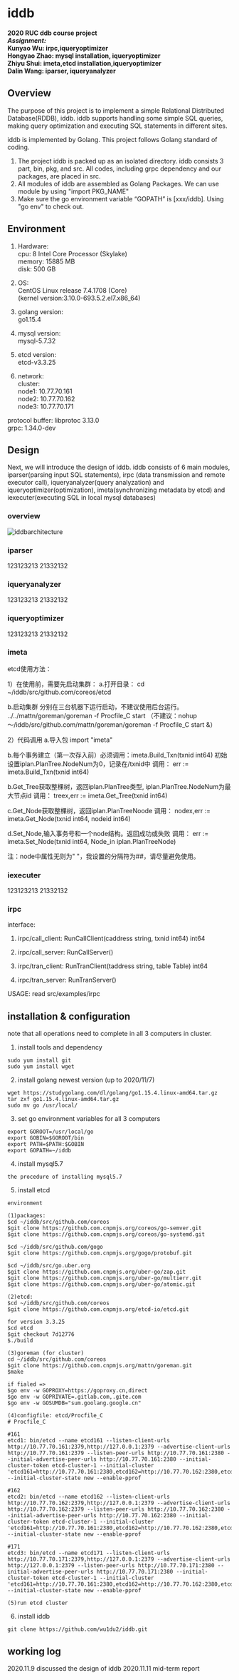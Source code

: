 # iddb
**2020 RUC ddb course project**   
***Assignment:***  
**Kunyao Wu: irpc,iqueryoptimizer**  
**Hongyao Zhao: mysql installation, iqueryoptimizer**  
**Zhiyu Shui: imeta,etcd installation,iqueryoptimizer**  
**Dalin Wang: iparser, iqueryanalyzer**  
## Overview  
The purpose of this project is to implement a simple Relational Distributed Database(RDDB), iddb. iddb supports handling some simple SQL queries, making query optimization and executing SQL statements in different sites.

iddb is implemented by Golang. This project follows Golang standard of coding.
1. The project iddb is packed up as an isolated directory. iddb consists 3 part, bin, pkg, and src. All codes, including grpc dependency and our packages, are placed in src.
2. All modules of iddb are assembled as Golang Packages. We can use module by using "import PKG_NAME"
3. Make sure the go environment variable “GOPATH” is [xxx/iddb]. Using "go env" to check out.

## Environment
1. Hardware:  
cpu: 8  Intel Core Processor (Skylake)  
memory:  15885 MB  
disk: 500 GB  

2. OS:  
CentOS Linux release 7.4.1708 (Core)  
(kernel version:3.10.0-693.5.2.el7.x86_64)  

3. golang version:  
go1.15.4  

4. mysql version:  
mysql-5.7.32  

5. etcd version:  
etcd-v3.3.25  

6. network:  
cluster:  
node1: 10.77.70.161  
node2: 10.77.70.162  
node3: 10.77.70.171  
  
protocol buffer: libprotoc 3.13.0  
grpc: 1.34.0-dev  

## Design 
Next, we will introduce the design of iddb. iddb consists of 6 main modules, iparser(parsing input SQL statements), irpc (data transmission and remote executor call), iqueryanalyzer(query analyzation) and iqueryoptimizer(optimization), imeta(synchronizing metadata by etcd) and iexecuter(executing SQL in local mysql databases)

### overview  

![iddbarchitecture](https://github.com/wu1du2/iddb/raw/master/img/architecture.jpeg)


### iparser
123123213
21332132

### iqueryanalyzer
123123213
21332132

### iqueryoptimizer
123123213
21332132

### imeta
etcd使用方法：

1）在使用前，需要先启动集群：
a.打开目录：
cd ~/iddb/src/github.com/coreos/etcd

b.启动集群
分别在三台机器下运行启动，不建议使用后台运行。
../../mattn/goreman/goreman -f Procfile_C start
（不建议：nohup ～/iddb/src/github.com/mattn/goreman/goreman -f Procfile_C start &）

2）代码调用
a.导入包
import "imeta"

b.每个事务建立（第一次存入前）必须调用：imeta.Build_Txn(txnid int64)
初始设置iplan.PlanTree.NodeNum为0，记录在/txnid中
调用：
	err := imeta.Build_Txn(txnid int64)

b.Get_Tree获取整棵树，返回iplan.PlanTree类型, iplan.PlanTree.NodeNum为最大节点id
调用：
	treex,err := imeta.Get_Tree(txnid int64)

c.Get_Node获取整棵树，返回iplan.PlanTreeNoode
调用：
	nodex,err := imeta.Get_Node(txnid int64, nodeid int64)

d.Set_Node,输入事务号和一个node结构。返回成功或失败
调用：
	err := imeta.Set_Node(txnid int64, Node_in iplan.PlanTreeNode)

注：node中属性无则为" "，我设置的分隔符为##，请尽量避免使用。

### iexecuter
123123213
21332132

### irpc
interface:
1. irpc/call_client: RunCallClient(caddress string, txnid int64) int64  

2. irpc/call_server: RunCallServer()  

3. irpc/tran_client: RunTranClient(taddress string, table Table) int64  

4. irpc/tran_server: RunTranServer()  

USAGE: read src/examples/irpc


## installation & configuration
note that all operations need to complete in all 3 computers in cluster.

1. install tools and dependency  
```
sudo yum install git
sudo yum install wget  
```

2. install golang newest version (up to 2020/11/7)
```
wget https://studygolang.com/dl/golang/go1.15.4.linux-amd64.tar.gz  
tar zxf go1.15.4.linux-amd64.tar.gz  
sudo mv go /usr/local/  
```

3. set go environment variables for all 3 computers  
```
export GOROOT=/usr/local/go  
export GOBIN=$GOROOT/bin  
export PATH=$PATH:$GOBIN  
export GOPATH=~/iddb
```

4. install mysql5.7
```
the procedure of installing mysql5.7
```

5. install etcd
```
environment

(1)packages:
$cd ~/iddb/src/github.com/coreos
$git clone https://github.com.cnpmjs.org/coreos/go-semver.git
$git clone https://github.com.cnpmjs.org/coreos/go-systemd.git

$cd ~/iddb/src/github.com/gogo
$git clone https://github.com.cnpmjs.org/gogo/protobuf.git

$cd ~/iddb/src/go.uber.org
$git clone https://github.com.cnpmjs.org/uber-go/zap.git
$git clone https://github.com.cnpmjs.org/uber-go/multierr.git
$git clone https://github.com.cnpmjs.org/uber-go/atomic.git

(2)etcd:
$cd ~/iddb/src/github.com/coreos
$git clone https://github.com.cnpmjs.org/etcd-io/etcd.git

for version 3.3.25
$cd etcd
$git checkout 7d12776
$./build

(3)goreman (for cluster)
cd ~/iddb/src/github.com/coreos
$git clone https://github.com.cnpmjs.org/mattn/goreman.git
$make

if fialed =>
$go env -w GOPROXY=https://goproxy.cn,direct
$go env -w GOPRIVATE=.gitlab.com,.gite.com
$go env -w GOSUMDB="sum.goolang.google.cn"

(4)configfile: etcd/Procfile_C
# Procfile_C

#161
etcd1: bin/etcd --name etcd161 --listen-client-urls http://10.77.70.161:2379,http://127.0.0.1:2379 --advertise-client-urls http://10.77.70.161:2379 --listen-peer-urls http://10.77.70.161:2380 --initial-advertise-peer-urls http://10.77.70.161:2380 --initial-cluster-token etcd-cluster-1 --initial-cluster 'etcd161=http://10.77.70.161:2380,etcd162=http://10.77.70.162:2380,etcd171=http://10.77.70.171:2380' --initial-cluster-state new --enable-pprof

#162
etcd2: bin/etcd --name etcd162 --listen-client-urls http://10.77.70.162:2379,http://127.0.0.1:2379 --advertise-client-urls http://10.77.70.162:2379 --listen-peer-urls http://10.77.70.162:2380 --initial-advertise-peer-urls http://10.77.70.162:2380 --initial-cluster-token etcd-cluster-1 --initial-cluster 'etcd161=http://10.77.70.161:2380,etcd162=http://10.77.70.162:2380,etcd171=http://10.77.70.171:2380' --initial-cluster-state new --enable-pprof

#171
etcd3: bin/etcd --name etcd171 --listen-client-urls http://10.77.70.171:2379,http://127.0.0.1:2379 --advertise-client-urls http://127.0.0.1:2379 --listen-peer-urls http://10.77.70.171:2380 --initial-advertise-peer-urls http://10.77.70.171:2380 --initial-cluster-token etcd-cluster-1 --initial-cluster 'etcd161=http://10.77.70.161:2380,etcd162=http://10.77.70.162:2380,etcd171=http://10.77.70.171:2380' --initial-cluster-state new --enable-pprof

(5)run etcd cluster 

```

6. install iddb
```
git clone https://github.com/wu1du2/iddb.git  
```


## working log
2020.11.9 discussed the design of iddb
2020.11.11 mid-term report

